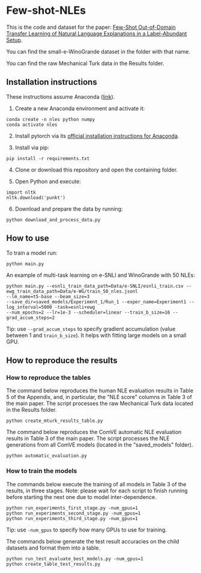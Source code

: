 # Few-shot-NLEs

This is the code and dataset for the paper: [Few-Shot Out-of-Domain Transfer Learning of Natural Language
Explanations in a Label-Abundant Setup](https://arxiv.org/abs/2112.06204).

You can find the small-e-WinoGrande dataset in the folder with that name.

You can find the raw Mechanical Turk data in the Results folder.


## Installation instructions

These instructions assume Anaconda ([link](https://www.anaconda.com)).

1) Create a new Anaconda environment and activate it:
```
conda create -n nles python numpy
conda activate nles
```

2) Install pytorch via its [official installation instructions for Anaconda](https://pytorch.org/get-started/locally/).

3) Install via pip:
```
pip install -r requirements.txt
```

4) Clone or download this repository and open the containing folder.

5) Open Python and execute:
```
import nltk
nltk.download('punkt')
```

6) Download and prepare the data by running:
```
python download_and_process_data.py
```


## How to use

To train a model run:
```
python main.py
```

An example of multi-task learning on e-SNLI and WinoGrande with 50 NLEs:
```
python main.py --esnli_train_data_path=Data/e-SNLI/esnli_train.csv --ewg_train_data_path=Data/e-WG/train_50_nles.jsonl 
--lm_name=t5-base --beam_size=3 
--save_dir=saved_models/Experiment_1/Run_1 --exper_name=Experiment1 --log_interval=5000 -task=esnli+ewg 
--num_epochs=2 --lr=1e-3 --scheduler=linear --train_b_size=16 --grad_accum_steps=2
```
Tip: use ```--grad_accum_steps``` to specify gradient accumulation (value between 1 and ```train_b_size```). It helps with fitting large models on a small GPU.

## How to reproduce the results

### How to reproduce the tables

The command below reproduces the human NLE evaluation results in Table 5 of the Appendix, and, in particular, 
the "NLE score" columns in Table 3 of the main paper. 
The script processes the raw Mechanical Turk data located in the Results folder.

```
python create_mturk_results_table.py
```

The command below reproduces the ComVE automatic NLE evaluation results in Table 3 of the main paper. 
The script processes the NLE generations from all ComVE models (located in the "saved_models" folder).

```
python automatic_evaluation.py
```

### How to train the models

The commands below execute the training of all models in Table 3 of the results, in three stages. Note: please wait for each script to finish running 
before starting the next one due to model inter-dependence.

```
python run_experiments_first_stage.py -num_gpus=1
python run_experiments_second_stage.py -num_gpus=1
python run_experiments_third_stage.py -num_gpus=1
```
Tip: use ```-num_gpus``` to specify how many GPUs to use for training.

The commands below generate the test result accuracies on the child datasets and format them into a table.
```
python run_test_evaluate_best_models.py -num_gpus=1
python create_table_test_results.py
```
